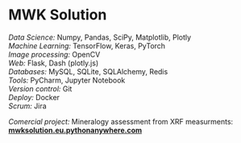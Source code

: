 # MWK Solution  
*Data Science:* Numpy, Pandas, SciPy, Matplotlib, Plotly  
*Machine Learning:* TensorFlow, Keras, PyTorch  
*Image processing:*	OpenCV  
*Web:* Flask, Dash (plotly.js)  
*Databases:* MySQL, SQLite, SQLAlchemy, Redis  
*Tools:* PyCharm, Jupyter Notebook  
*Version control:* Git  
*Deploy:* Docker  
*Scrum:* Jira  

*Comercial project:* Mineralogy assessment from XRF measurments: **[mwksolution.eu.pythonanywhere.com](https://mwksolution.eu.pythonanywhere.com)**
